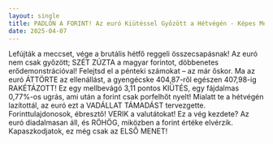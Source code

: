 ```yaml
---
layout: single
title: PADLÓN A FORINT! Az euró Kiütéssel Győzött a Hétvégén - Képes Még Felállni?!
date: 2025-04-07
---
```


Lefújták a meccset, vége a brutális hétfő reggeli összecsapásnak! Az euró nem csak győzött; SZÉT ZÚZTA a magyar forintot, döbbenetes erődemonstrációval! Felejtsd el a pénteki számokat – az már őskor. Ma az euró ÁTTÖRTE az ellenállást, a gyengécske 404,87-ről egészen 407,98-ig RAKÉTÁZOTT! Ez egy mellbevágó 3,11 pontos KIÜTÉS, egy fájdalmas 0,77%-os ugrás, ami után a forint csak porfelhőt nyelt! Mialatt te a hétvégén lazítottál, az euró ezt a VADÁLLAT TÁMADÁST tervezgette. Forinttulajdonosok, ébresztő! VERIK a valutátokat! Ez a vég kezdete? Az euró diadalmasan áll, és RÖHÖG, miközben a forint értéke elvérzik. Kapaszkodjatok, ez még csak az ELSŐ MENET!